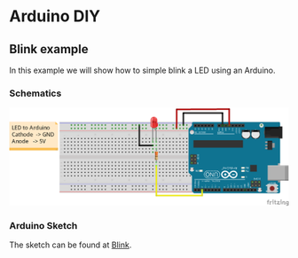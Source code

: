 # Arduino DIY


## Blink example

In this example we will show how to simple blink a LED using an Arduino.

### Schematics

![Blink Schematic](https://github.com/Naff16/Arduino_DIY/blob/master/DIY/Blink_DIY/Schemtic_Blink.png)

### Arduino Sketch

The sketch can be found at [Blink](https://github.com/Naff16/Arduino_DIY/blob/master/DIY/Blink_DIY/Blink_DIY.ino).